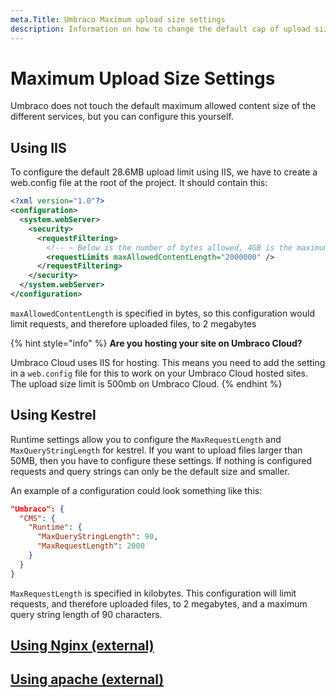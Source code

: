 ```yaml
---
meta.Title: Umbraco Maximum upload size settings
description: Information on how to change the default cap of upload size
---
```


# Maximum Upload Size Settings

Umbraco does not touch the default maximum allowed content size of the different services, but you can configure this yourself.

## Using IIS

To configure the default 28.6MB upload limit using IIS, we have to create a web.config file at the root of the project. It should contain this:

```xml
<?xml version="1.0"?>
<configuration>
  <system.webServer>
    <security>
      <requestFiltering>
        <!-- ~ Below is the number of bytes allowed, 4GB is the maximum -->
        <requestLimits maxAllowedContentLength="2000000" />
      </requestFiltering>
    </security>
  </system.webServer>
</configuration>
```

`maxAllowedContentLength` is specified in bytes, so this configuration would limit requests, and therefore uploaded files, to 2 megabytes

{% hint style="info" %}
**Are you hosting your site on Umbraco Cloud?**

Umbraco Cloud uses IIS for hosting. This means you need to add the setting in a `web.config` file for this to work on your Umbraco Cloud hosted sites. The upload size limit is 500mb on Umbraco Cloud.
{% endhint %}

## Using Kestrel

Runtime settings allow you to configure the `MaxRequestLength` and `MaxQueryStringLength` for kestrel. If you want to upload files larger than 50MB, then you have to configure these settings. If nothing is configured requests and query strings can only be the default size and smaller.

An example of a configuration could look something like this:

```json
"Umbraco": {
  "CMS": {
    "Runtime": {
      "MaxQueryStringLength": 90,
      "MaxRequestLength": 2000
    }
  }
}
```

`MaxRequestLength` is specified in kilobytes. This configuration will limit requests, and therefore uploaded files, to 2 megabytes, and a maximum query string length of 90 characters.

## [Using Nginx (external)](https://nginx.org/en/docs/http/ngx_http_core_module.html#client_max_body_size)

## [Using apache (external)](https://httpd.apache.org/docs/2.2/mod/core.html#limitrequestbody)
